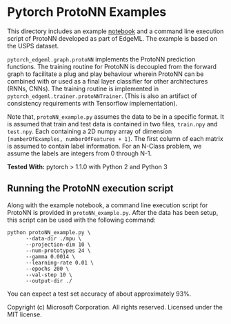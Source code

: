 # Pytorch ProtoNN Examples

This directory includes an example [notebook](protoNN_example.ipynb)  and a
command line execution script of ProtoNN developed as part of EdgeML. The
example is based on the USPS dataset.

`pytorch_edgeml.graph.protoNN` implements the ProtoNN prediction functions.
The training routine for ProtoNN is decoupled from the forward graph to
facilitate a plug and play behaviour wherein ProtoNN can be combined with or
used as a final layer classifier for other architectures (RNNs, CNNs). The
training routine is implemented in `pytorch_edgeml.trainer.protoNNTrainer`.
(This is also an artifact of consistency requirements with Tensorflow
implementation).

Note that, `protoNN_example.py` assumes the data to be in a specific format.  It
is assumed that train and test data is contained in two files, `train.npy` and
`test.npy`. Each containing a 2D numpy array of dimension `[numberOfExamples,
numberOfFeatures + 1]`. The first column of each matrix is assumed to contain
label information. For an N-Class problem, we assume the labels are integers
from 0 through N-1. 

**Tested With:** pytorch > 1.1.0 with Python 2 and Python 3


## Running the ProtoNN execution script

Along with the example notebook, a command line execution script for ProtoNN is
provided in `protoNN_example.py`. After the data has been setup, this
script can be used with the following command:

```
python protoNN_example.py \
      --data-dir ./mpu \
      --projection-dim 10 \
      --num-prototypes 24 \
      --gamma 0.0014 \
      --learning-rate 0.01 \
      --epochs 200 \
      --val-step 10 \
      --output-dir ./
```

You can expect a test set accuracy of about approximately 93%.

Copyright (c) Microsoft Corporation. All rights reserved. 
Licensed under the MIT license.
